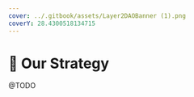 ```yaml
---
cover: ../.gitbook/assets/Layer2DAOBanner (1).png
coverY: 28.4300518134715
---
```


# 🎯 Our Strategy

@TODO
